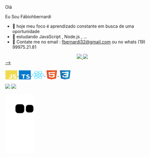 Olá 

Eu Sou Fábiohbernardi

- 🔭 hoje meu foco é aprendizado constante em busca de uma oportunidade 
- 🌱 estudando JavaScript , Node.js , ...
- 💬 Contate me no email : fbernardi32@gmail.com ou no whats (19) 99975.21.81
 <div align="center">
  <a href="https://github.com/Fabiohbernardi">
  <img height="180em" src="https://github-readme-stats.vercel.app/api?username=Fabiohbernardi&show_icons=true&theme=dark&include_all_commits=true&count_private=true"/>
  <img height="180em" src="https://github-readme-stats.vercel.app/api/top-langs/?username=Fabiohbernardi&layout=compact&langs_count=7&theme=dark"/>
</div>
-->
  
  
<div style="display: inline_block"><br>
  <img align="center" alt="Rafa-Js" height="30" width="40" src="https://raw.githubusercontent.com/devicons/devicon/master/icons/javascript/javascript-plain.svg">
  <img align="center" alt="Rafa-Ts" height="30" width="40" src="https://raw.githubusercontent.com/devicons/devicon/master/icons/typescript/typescript-plain.svg">
  <img align="center" alt="Rafa-React" height="30" width="40" src="https://raw.githubusercontent.com/devicons/devicon/master/icons/react/react-original.svg">
  <img align="center" alt="Rafa-HTML" height="30" width="40" src="https://raw.githubusercontent.com/devicons/devicon/master/icons/html5/html5-original.svg">
  <img align="center" alt="Rafa-CSS" height="30" width="40" src="https://raw.githubusercontent.com/devicons/devicon/master/icons/css3/css3-original.svg">
   
  
</div>
  
  <div> 
 
  
  <a href = "mailto:fbernardi32@gmail.com@gmail.com"><img src="https://img.shields.io/badge/-Gmail-%23333?style=for-the-badge&logo=gmail&logoColor=white" target="_blank"></a>
  <a href="https://www.linkedin.com/in/fabiobernardi2021" target="_blank"><img src="https://img.shields.io/badge/-LinkedIn-%230077B5?style=for-the-badge&logo=linkedin&logoColor=white" target="_blank"></a> 

  ![Snake animation](https://github.com/rafaballerini/rafaballerini/blob/output/github-contribution-grid-snake.svg)
 
</div>
